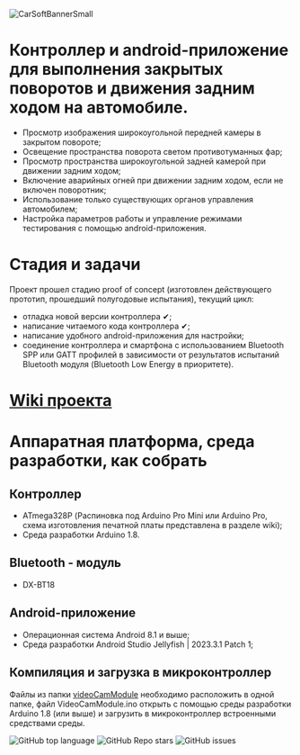 ![CarSoftBannerSmall](https://github.com/user-attachments/assets/78d86992-12b1-4e0d-974a-707aba228ce2)
# Контроллер и android-приложение для выполнения закрытых поворотов и движения задним ходом на автомобиле.
- Просмотр изображения широкоугольной передней камеры в закрытом повороте;
- Освещение пространства поворота светом противотуманных фар;
- Просмотр пространства широкоугольной задней камерой при движении задним ходом;
- Включение аварийных огней при движении задним ходом, если не включен поворотник;
- Использование только существующих органов управления автомобилем;
- Настройка параметров работы и управление режимами тестирования с помощью android-приложения.

# Стадия и задачи
Проект прошел стадию proof of concept (изготовлен действующего прототип, прошедший полугодовые испытания),
текущий цикл:
- отладка новой версии контроллера ✔;
- написание читаемого кода контроллера ✔;
- написание удобного android-приложения для настройки;
- соединение контроллера и смартфона с использованием Bluetooth SPP или GATT профилей в зависимости от результатов испытаний Bluetooth модуля (Bluetooth Low Energy в приоритете).

# [Wiki проекта](https://github.com/falconArdente/Car-controller_android-application/wiki)

# Аппаратная платформа, среда разработки, как собрать

## Контроллер
- ATmega328P (Распиновка под Arduino Pro Mini или Arduino Pro, схема изготовления печатной платы представлена в разделе wiki);
- Среда разработки Arduino 1.8.

## Bluetooth - модуль
- DX-BT18

## Android-приложение
- Операционная система Android 8.1 и выше;
- Среда разработки Android Studio Jellyfish | 2023.3.1 Patch 1;

## Компиляция и загрузка в микроконтроллер
Файлы из папки [videoCamModule](https://github.com/falconArdente/Car-controller_android-application/tree/bd982d7455a36e3f3930be44132e2ab3c56b03bf/VideoCamModule) 
необходимо расположить в одной папке, файл VideoCamModule.ino открыть с помощью среды разработки Arduino 1.8 (или выше) и загрузить в микроконтроллер встроенными средствами среды.

![GitHub top language](https://img.shields.io/github/languages/top/falconArdente/Car-controller_android-application)
![GitHub Repo stars](https://img.shields.io/github/stars/falconArdente/Car-controller_android-application)
![GitHub issues](https://img.shields.io/github/issues/falconArdente/Car-controller_android-application)
